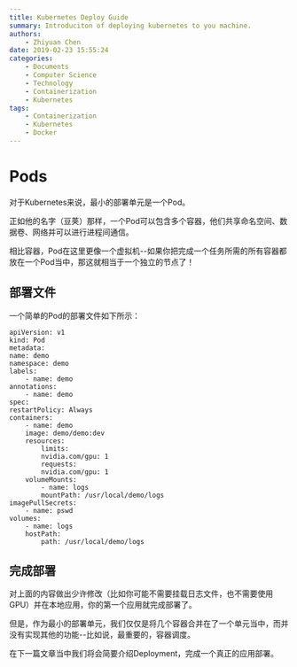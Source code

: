 ```yaml
---
title: Kubernetes Deploy Guide
summary: Introduciton of deploying kubernetes to you machine.
authors:
    - Zhiyuan Chen
date: 2019-02-23 15:55:24
categories: 
    - Documents
    - Computer Science
    - Technology
    - Containerization
    - Kubernetes
tags:
    - Containerization
    - Kubernetes
    - Docker
---
```

# Pods

对于Kubernetes来说，最小的部署单元是一个Pod。

正如他的名字（豆荚）那样，一个Pod可以包含多个容器，他们共享命名空间、数据卷、网络并可以进行进程间通信。

相比容器，Pod在这里更像一个虚拟机--如果你把完成一个任务所需的所有容器都放在一个Pod当中，那这就相当于一个独立的节点了！


## 部署文件
一个简单的Pod的部署文件如下所示：

    apiVersion: v1
    kind: Pod
    metadata:
    name: demo
    namespace: demo
    labels:
        - name: demo
    annotations:
        - name: demo
    spec:
    restartPolicy: Always
    containers:
        - name: demo
        image: demo/demo:dev
        resources:
            limits:
            nvidia.com/gpu: 1
            requests:
            nvidia.com/gpu: 1
        volumeMounts:
            - name: logs
            mountPath: /usr/local/demo/logs
    imagePullSecrets:
        - name: pswd
    volumes:
        - name: logs
        hostPath:
            path: /usr/local/demo/logs

## 完成部署

对上面的内容做出少许修改（比如你可能不需要挂载日志文件，也不需要使用GPU）并在本地应用，你的第一个应用就完成部署了。

但是，作为最小的部署单元，我们仅仅是将几个容器合并在了一个单元当中，而并没有实现其他的功能--比如说，最重要的，容器调度。

在下一篇文章当中我们将会简要介绍Deployment，完成一个真正的应用部署。